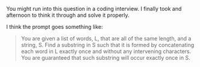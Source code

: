 You might run into this question in a coding interview. I finally took and afternoon to think it through and solve it properly.

I think the prompt goes something like: 

> You are given a list of words, L, that are all of the same length, and a string, S. Find a substring in S such that it is formed by concatenating each word in L exactly once and without any intervening characters. You are guaranteed that such substring will occur exactly once in S.